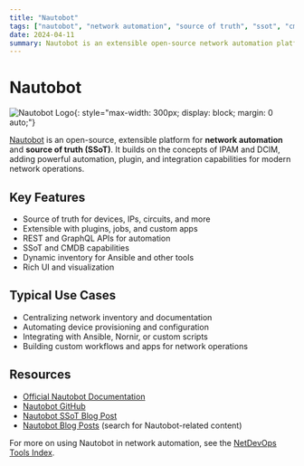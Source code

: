 ```yaml
---
title: "Nautobot"
tags: ["nautobot", "network automation", "source of truth", "ssot", "cmdb"]
date: 2024-04-11
summary: Nautobot is an extensible open-source network automation platform and source of truth for modern infrastructure.
---
```


# Nautobot

![Nautobot Logo](https://nautobot.readthedocs.io/en/stable/_images/nautobot_logo.png){: style="max-width: 300px; display: block; margin: 0 auto;"}

[Nautobot](https://nautobot.com/) is an open-source, extensible platform for **network automation** and **source of truth (SSoT)**. It builds on the concepts of IPAM and DCIM, adding powerful automation, plugin, and integration capabilities for modern network operations.
<!-- more -->

## Key Features
- Source of truth for devices, IPs, circuits, and more
- Extensible with plugins, jobs, and custom apps
- REST and GraphQL APIs for automation
- SSoT and CMDB capabilities
- Dynamic inventory for Ansible and other tools
- Rich UI and visualization

## Typical Use Cases
- Centralizing network inventory and documentation
- Automating device provisioning and configuration
- Integrating with Ansible, Nornir, or custom scripts
- Building custom workflows and apps for network operations

## Resources
- [Official Nautobot Documentation](https://docs.nautobot.com/)
- [Nautobot GitHub](https://github.com/nautobot/nautobot)
- [Nautobot SSoT Blog Post](/nautobot_ssot/)
- [Nautobot Blog Posts](/blog/index/) (search for Nautobot-related content)

For more on using Nautobot in network automation, see the [NetDevOps Tools Index](/tools/). 